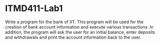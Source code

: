# ITMD411-Lab1
Write a program for the bank of IIT. This program will be used for the creation of bank account information and execute various transactions. In addition, the program will ask the user for an initial balance, enter deposits and withdrawals and print the account information back to the user. 
